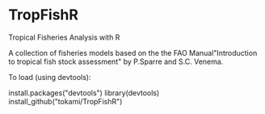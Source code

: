 # TropFishR
Tropical Fisheries Analysis with R

A collection of fisheries models based on the the FAO Manual"Introduction to tropical fish stock assessment" by P.Sparre and S.C. Venema.

To load (using devtools):

install.packages("devtools")
library(devtools)
install_github("tokami/TropFishR")
